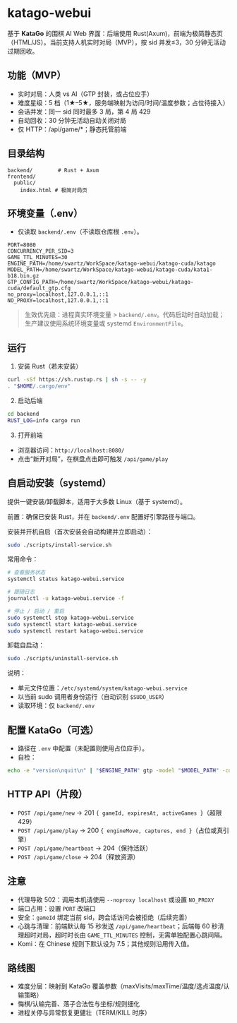 # katago-webui
基于 **KataGo** 的围棋 AI Web 界面：后端使用 Rust(Axum)，前端为极简静态页（HTML/JS）。当前支持人机实时对局（MVP），按 sid 并发≤3，30 分钟无活动过期回收。

## 功能（MVP）
- 实时对局：人类 vs AI（GTP 封装，或占位应手）
- 难度星级：5 档（1★–5★，服务端映射为访问/时间/温度参数；占位待接入）
- 会话并发：同一 sid 同时最多 3 局，第 4 局 429
- 自动回收：30 分钟无活动自动关闭对局
- 仅 HTTP：/api/game/*；静态托管前端

## 目录结构
```
backend/        # Rust + Axum
frontend/
  public/
    index.html # 极简对局页
```

## 环境变量（.env）
- 仅读取 `backend/.env`（不读取仓库根 `.env`）。
```
PORT=8080
CONCURRENCY_PER_SID=3
GAME_TTL_MINUTES=30
ENGINE_PATH=/home/swartz/WorkSpace/katago-webui/katago-cuda/katago
MODEL_PATH=/home/swartz/WorkSpace/katago-webui/katago-cuda/kata1-b18.bin.gz
GTP_CONFIG_PATH=/home/swartz/WorkSpace/katago-webui/katago-cuda/default_gtp.cfg
no_proxy=localhost,127.0.0.1,::1
NO_PROXY=localhost,127.0.0.1,::1
```
> 生效优先级：进程真实环境变量 > `backend/.env`。代码启动时自动加载；生产建议使用系统环境变量或 systemd `EnvironmentFile`。

## 运行
1) 安装 Rust（若未安装）
```bash
curl -sSf https://sh.rustup.rs | sh -s -- -y
. "$HOME/.cargo/env"
```
2) 启动后端
```bash
cd backend
RUST_LOG=info cargo run
```
3) 打开前端
- 浏览器访问：`http://localhost:8080/`
- 点击“新开对局”，在棋盘点击即可触发 `/api/game/play`

## 自启动安装（systemd）
提供一键安装/卸载脚本，适用于大多数 Linux（基于 systemd）。

前置：确保已安装 Rust，并在 `backend/.env` 配置好引擎路径与端口。

安装并开机自启（首次安装会自动构建并立即启动）：
```bash
sudo ./scripts/install-service.sh
```

常用命令：
```bash
# 查看服务状态
systemctl status katago-webui.service

# 跟随日志
journalctl -u katago-webui.service -f

# 停止 / 启动 / 重启
sudo systemctl stop katago-webui.service
sudo systemctl start katago-webui.service
sudo systemctl restart katago-webui.service
```

卸载自启动：
```bash
sudo ./scripts/uninstall-service.sh
```

说明：
- 单元文件位置：`/etc/systemd/system/katago-webui.service`
- 以当前 sudo 调用者身份运行（自动识别 `$SUDO_USER`）
- 读取环境：仅 `backend/.env`

## 配置 KataGo（可选）
- 路径在 `.env` 中配置（未配置则使用占位应手）。
- 自检：
```bash
echo -e "version\nquit\n" | "$ENGINE_PATH" gtp -model "$MODEL_PATH" -config "$GTP_CONFIG_PATH"
```

## HTTP API（片段）
- `POST /api/game/new` → 201 `{ gameId, expiresAt, activeGames }`（超限 429）
- `POST /api/game/play` → 200 `{ engineMove, captures, end }`（占位或真引擎）
- `POST /api/game/heartbeat` → 204（保持活跃）
- `POST /api/game/close` → 204（释放资源）

## 注意
- 代理导致 502：调用本机请使用 `--noproxy localhost` 或设置 `NO_PROXY`
- 端口占用：设置 `PORT` 改端口
- 安全：`gameId` 绑定当前 sid，跨会话访问会被拒绝（后续完善）
- 心跳与清理：前端默认每 15 秒发送 `/api/game/heartbeat`；后端每 60 秒清理超时对局，超时时长由 `GAME_TTL_MINUTES` 控制，无需单独配置心跳间隔。
 - Komi：在 Chinese 规则下默认设为 7.5；其他规则沿用传入值。

## 路线图
- 难度分层：映射到 KataGo 覆盖参数（maxVisits/maxTime/温度/选点温度/认输策略）
- 悔棋/认输完善、落子合法性与坐标/规则细化
- 进程关停与异常恢复更健壮（TERM/KILL 时序）

